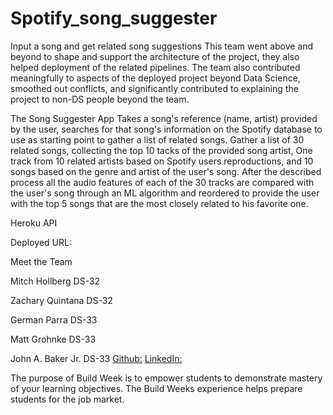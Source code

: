 # Spotify_song_suggester
Input a song and get related song suggestions
This team went above and beyond to shape and support the architecture of the project, 
they also helped deployment of the related pipelines. The team also contributed meaningfully 
to aspects of the deployed project beyond Data Science, smoothed out conflicts, 
and significantly contributed to explaining the project to non-DS people beyond the team.

The Song Suggester App Takes a song's reference (name, artist) provided by the user, 
searches for that song's information on the Spotify database to use as starting point 
to gather a list of related songs. Gather a list of 30 related songs, collecting the 
top 10 tacks of the provided song artist, One track from 10 related artists based on 
Spotify users reproductions, and 10 songs based on the genre and artist of the user's song. 
After the described process all the audio features of each of the 30 tracks are compared 
with the user's song through an ML algorithm and reordered to provide the user with the top 5 
songs that are the most closely related to his favorite one.

Heroku API

Deployed URL:

Meet the Team

Mitch Hollberg DS-32 

Zachary Quintana DS-32 

German Parra DS-33 

Matt Grohnke DS-33

John A. Baker Jr. DS-33 [Github:](https://github.com/BakerJr1904) [LinkedIn:](https://www.linkedin.com/in/john-a-baker-jr/)

The purpose of Build Week is to empower students to demonstrate mastery of your learning objectives. 
The Build Weeks experience helps prepare students for the job market.
